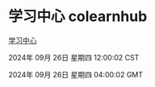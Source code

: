 # 学习中心 colearnhub
[学习中心](http://219.139.198.207:56308/colearnhub/)

2024年 09月 26日 星期四 12:00:02 CST

2024年 09月 26日 星期四 04:00:02 GMT
